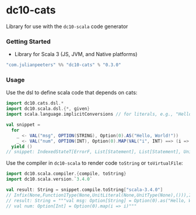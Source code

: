 # dc10-cats
Library for use with the `dc10-scala` code generator

### Getting Started
 - Library for Scala 3 (JS, JVM, and Native platforms)

```scala
"com.julianpeeters" %% "dc10-cats" % "0.3.0"
```

### Usage

Use the dsl to define scala code that depends on cats:

```scala
import dc10.cats.dsl.*
import dc10.scala.dsl.{*, given}
import scala.language.implicitConversions // for literals, e.g., "Hello, World!"

val snippet =
  for
    _ <- VAL("msg", OPTION(STRING), Option(0).AS("Hello, World!"))
    _ <- VAL("num", OPTION(INT), Option(0).MAP(VAL("i", INT) ==> (i => i)))
  yield ()
// snippet: IndexedStateT[ErrorF, List[Statement], List[Statement], Unit] = cats.data.IndexedStateT@3963454d
```

Use the compiler in `dc10-scala` to render code `toString` or `toVirtualFile`:

```scala
import dc10.scala.compiler.{compile, toString}
import dc10.scala.version.`3.4.0`

val result: String = snippet.compile.toString["scala-3.4.0"]
// Infix(None,Function1Type(None,UnitLiteral(None,UnitType(None),())),IntType(None,UnitLiteral(None,UnitType(None),())),IntType(None,UnitLiteral(None,UnitType(None),())),UnitLiteral(None,UnitType(None),()))
// result: String = """val msg: Option[String] = Option(0).as("Hello, World!")
// val num: Option[Int] = Option(0).map(i => i)"""
```